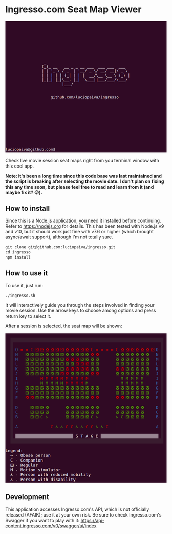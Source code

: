 # Ingresso.com Seat Map Viewer

![Screenshot](https://raw.githubusercontent.com/luciopaiva/ingresso/master/assets/ingresso.gif)

Check live movie session seat maps right from you terminal window with this cool app.

**Note: it's been a long time since this code base was last maintained and the script is breaking after selecting the movie date. I don't plan on fixing this any time soon, but please feel free to read and learn from it (and maybe fix it? 😛).**

## How to install

Since this is a Node.js application, you need it installed before continuing. Refer to https://nodejs.org for details. This has been tested with Node.js v9 and v10, but it should work just fine with v7.6 or higher (which brought async/await support), although I'm not totally sure.

    git clone git@github.com:luciopaiva/ingresso.git
    cd ingresso
    npm install

## How to use it

To use it, just run:

    ./ingresso.sh

It will interactively guide you through the steps involved in finding your movie session. Use the arrow keys to choose among options and press return key to select it.

After a session is selected, the seat map will be shown:

![Screenshot](https://raw.githubusercontent.com/luciopaiva/ingresso/master/assets/ingresso.png)

## Development

This application accesses Ingresso.com's API, which is not officially released (AFAIK); use it at your own risk. Be sure to check Ingresso.com's Swagger if you want to play with it: https://api-content.ingresso.com/v0/swagger/ui/index
